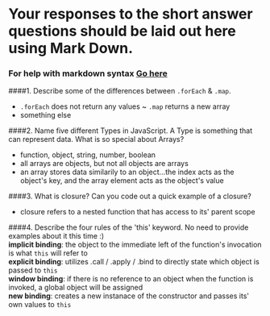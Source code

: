# Your responses to the short answer questions should be laid out here using Mark Down.
### For help with markdown syntax [Go here](https://github.com/adam-p/markdown-here/wiki/Markdown-Cheatsheet)

####1. Describe some of the differences between `.forEach` & `.map`.  
  * `.forEach` does not return any values ~ `.map` returns a new array
  * something else

####2. Name five different Types in JavaScript. A Type is something that can represent data. What is so special about Arrays?  
  * function, object, string, number, boolean  
  * all arrays are objects, but not all objects are arrays  
  * an array stores data similarily to an object...the index acts as the object's key, and the array element acts as the object's value  

####3. What is closure? Can you code out a quick example of a closure?  
  * closure refers to a nested function that has access to its' parent scope  

####4. Describe the four rules of the 'this' keyword. No need to provide examples about it this time :)  
  **implicit binding**: the object to the immediate left of the function's invocation is what `this` will refer to  
  **explicit binding**: utilizes .call / .apply / .bind to directly state which object is passed to `this`  
  **window binding**: if there is no reference to an object when the function is invoked, a global object will be assigned  
  **new binding**: creates a new instanace of the constructor and passes its' own values to `this`  